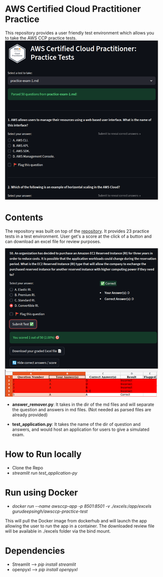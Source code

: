 
# AWS Certified Cloud Practitioner Practice
This repository provides a user friendly test environment which allows you to take the AWS CCP practice tests.
![Interface](images/interface.png)

# Contents
The repository was built on top of the [repository](https://github.com/kananinirav/AWS-Certified-Cloud-Practitioner-Notes/blob/master/practice-exam/exams.md). It provides 23 practice tests in a test environment. User get's a score at the click of a button and can download an excel file for review purposes.

![Submit and Score](images/submit.png)
![Review](images/review.png)

* **answer_remover.py**: It takes in the dir of the md files and will separate the question and answers in md files. (Not needed as parsed files are already provided)

* **test_application.py**: It takes the name of the dir of question and answers, and would host an application for users to give a simulated exam.


# How to Run locally
* Clone the Repo
* *streamlit run test_application-py*

# Run using Docker
* *docker run --name awsccp-app -p 8501:8501 -v ./excels:/app/excels gurudeepsingh/awsccp-practice-test*

This will pull the Docker image from dockerhub and will launch the app allowing the user to run the app in a container. The downloaded review file will be available in ./excels folder via the bind mount.

# Dependencies
* Streamlit --> *pip install streamlit*
* openpyxl --> *pip install openpyxl*
